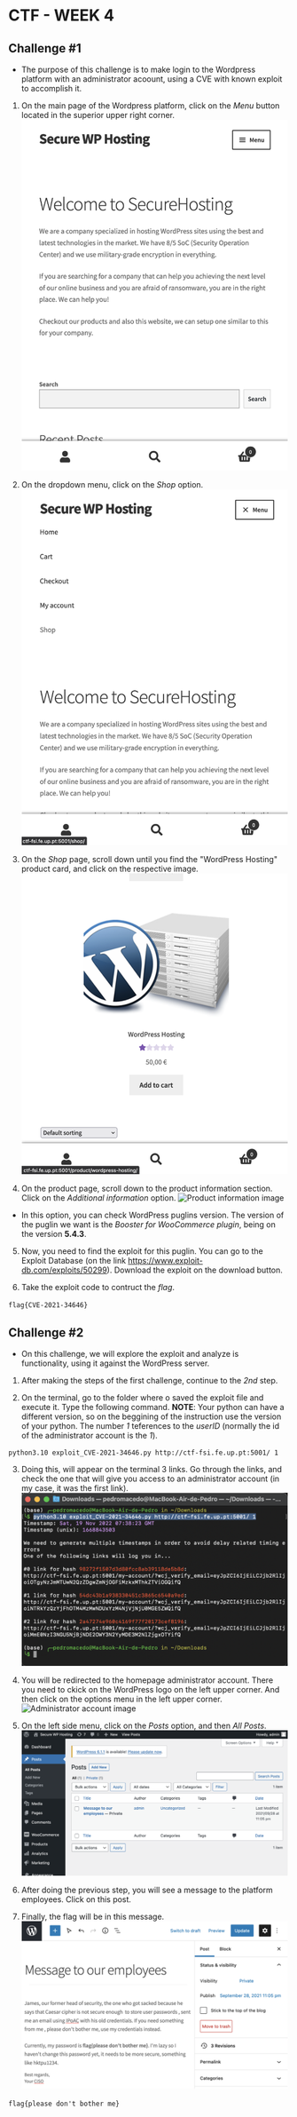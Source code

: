 # CTF - WEEK 4

## Challenge #1

- The purpose of this challenge is to make login to the Wordpress platform with an administrator acoount, using a CVE with known exploit to accomplish it.

1. On the main page of the Wordpress platform, click on the _Menu_ button located in the superior upper right corner.
![Homepage image](CTFs/Img/Semana4-Desafio1/1.homepage.png)

2. On the dropdown menu, click on the _Shop_ option.
![Main Menu image](CTFs/Img/Semana4-Desafio1/2.main_menu.png)

3. On the _Shop_ page, scroll down until you find the "WordPress Hosting" product card, and click on the respective image.
![Product card image](CTFs/Img/Semana4-Desafio1/3.product_card.png)

4. On the product page, scroll down to the product information section. Click on the _Additional information_ option.
![Product information image](CTFs/Img/Semana4-Desafio1/3.product_info.png)

- In this option, you can check WordPress puglins version. The version of the puglin we want is the _Booster for WooCommerce plugin_, being on the version **5.4.3**.

5. Now, you need to find the exploit for this puglin. You can go to the Exploit Database (on the link https://www.exploit-db.com/exploits/50299). Download the exploit on the download button.

6. Take the exploit code to contruct the _flag_.

`flag{CVE-2021-34646}`

## Challenge #2

- On this challenge, we will explore the exploit and analyze is functionality, using it against the WordPress server.

1. After making the steps of the first challenge, continue to the _2nd_ step.

2. On the terminal, go to the folder where o saved the exploit file and execute it. Type the following command.
**NOTE**: Your python can have a different version, so on the beggining of the instruction use the version of your python. The number _1_ teferences to the _userID_ (normally the id of the administrator account is the _1_).

```console
python3.10 exploit_CVE-2021-34646.py http://ctf-fsi.fe.up.pt:5001/ 1
```

3. Doing this, will appear on the terminal 3 links. Go through the links, and check the one that will give you access to an administrator account (in my case, it was the first link).
![Terminal links image](CTFs/Img/Semana4-Desafio1/5.terminal_links.png)

4. You will be redirected to the homepage administrator account. There you need to ckick on the WordPress logo on the left upper corner. And then click on the options menu in the left upper corner.
![Administrator account image](CTFs/Img/Semana4-Desafio1/6.admin_account.png.png)


5. On the left side menu, click on the _Posts_ option, and then _All Posts_.
![All Posts page image](CTFs/Img/Semana4-Desafio1/7.all_posts.png)

6. After doing the previous step, you will see a message to the platform employees. Click on this post.

7. Finally, the flag will be in this message.
![Flag image](CTFs/Img/Semana4-Desafio1/8.flag_message.png)

`flag{please don't bother me}`
